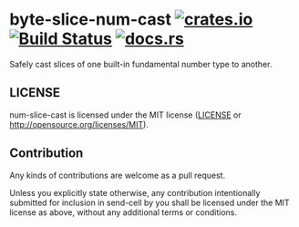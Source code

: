 # byte-slice-num-cast [![crates.io](https://img.shields.io/crates/v/byte-slice-cast.svg)](https://crates.io/crates/byte-slice-cast) [![Build Status](https://travis-ci.org/sdroege/byte-slice-cast.svg?branch=master)](https://travis-ci.org/sdroege/byte-slice-cast) [![docs.rs](https://docs.rs/byte-slice-cast/badge.svg)](https://docs.rs/byte-slice-cast)

Safely cast slices of one built-in fundamental number type to another.

## LICENSE

num-slice-cast is licensed under the MIT license ([LICENSE](LICENSE) or
http://opensource.org/licenses/MIT).

## Contribution

Any kinds of contributions are welcome as a pull request.

Unless you explicitly state otherwise, any contribution intentionally submitted
for inclusion in send-cell by you shall be licensed under the MIT license as above,
without any additional terms or conditions.
